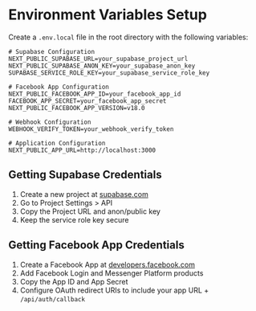 # Environment Variables Setup

Create a `.env.local` file in the root directory with the following variables:

```env
# Supabase Configuration
NEXT_PUBLIC_SUPABASE_URL=your_supabase_project_url
NEXT_PUBLIC_SUPABASE_ANON_KEY=your_supabase_anon_key
SUPABASE_SERVICE_ROLE_KEY=your_supabase_service_role_key

# Facebook App Configuration
NEXT_PUBLIC_FACEBOOK_APP_ID=your_facebook_app_id
FACEBOOK_APP_SECRET=your_facebook_app_secret
NEXT_PUBLIC_FACEBOOK_APP_VERSION=v18.0

# Webhook Configuration
WEBHOOK_VERIFY_TOKEN=your_webhook_verify_token

# Application Configuration
NEXT_PUBLIC_APP_URL=http://localhost:3000
```

## Getting Supabase Credentials

1. Create a new project at [supabase.com](https://supabase.com)
2. Go to Project Settings > API
3. Copy the Project URL and anon/public key
4. Keep the service role key secure

## Getting Facebook App Credentials

1. Create a Facebook App at [developers.facebook.com](https://developers.facebook.com)
2. Add Facebook Login and Messenger Platform products
3. Copy the App ID and App Secret
4. Configure OAuth redirect URIs to include your app URL + `/api/auth/callback`

